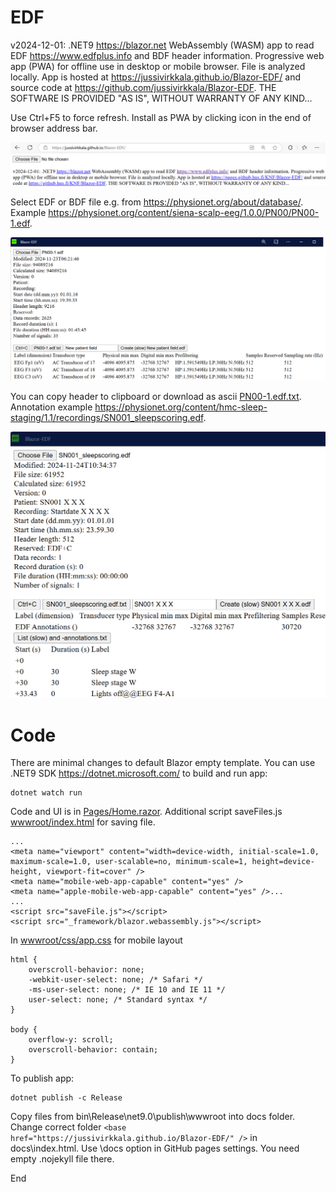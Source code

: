 # EDF

v2024-12-01: .NET9 https://blazor.net  WebAssembly (WASM) app to read EDF https://www.edfplus.info and BDF header information.
 Progressive web app (PWA) for offline use in desktop or mobile browser. File is analyzed locally.
App is hosted at https://jussivirkkala.github.io/Blazor-EDF/ and
source code at https://github.com/jussivirkkala/Blazor-EDF</a>. THE SOFTWARE IS PROVIDED "AS IS", WITHOUT WARRANTY OF ANY KIND...

Use Ctrl+F5 to force refresh. Install as PWA by clicking icon in the end of browser address bar.

![EDF-1](EDF-0.png)

Select EDF or BDF file e.g. from https://physionet.org/about/database/. Example https://physionet.org/content/siena-scalp-eeg/1.0.0/PN00/PN00-1.edf. 

![EDF-2](EDF-1.png)

You can copy header to clipboard or download as ascii [PN00-1.edf.txt](PN00-1.edf.txt). Annotation example https://physionet.org/content/hmc-sleep-staging/1.1/recordings/SN001_sleepscoring.edf.

![EDF-3](EDF-2.png)

# Code

There are minimal changes to default Blazor empty template. You can use .NET9 SDK https://dotnet.microsoft.com/ to build and run app: 

```
dotnet watch run
```
Code and UI is in [Pages/Home.razor](Pages/Home.razor). Additional script saveFiles.js  [wwwroot/index.html](wwwroot/index.html) for saving file. 

```
...
<meta name="viewport" content="width=device-width, initial-scale=1.0, maximum-scale=1.0, user-scalable=no, minimum-scale=1, height=device-height, viewport-fit=cover" />
<meta name="mobile-web-app-capable" content="yes" />
<meta name="apple-mobile-web-app-capable" content="yes" />...
...
<script src="saveFile.js"></script>
<script src="_framework/blazor.webassembly.js"></script>
```
In [wwwroot/css/app.css](wwwroot/css/app.css) for mobile layout

```
html {
    overscroll-behavior: none;
    -webkit-user-select: none; /* Safari */
    -ms-user-select: none; /* IE 10 and IE 11 */
    user-select: none; /* Standard syntax */
}

body {
    overflow-y: scroll;
    overscroll-behavior: contain;
}
```

</style>


To publish app:

```
dotnet publish -c Release
```
Copy files from bin\Release\net9.0\publish\wwwroot into docs folder. Change correct folder 
```<base href="https://jussivirkkala.github.io/Blazor-EDF/" />``` in docs\index.html. Use \docs option in GitHub pages settings. You need empty .nojekyll file there.

End
